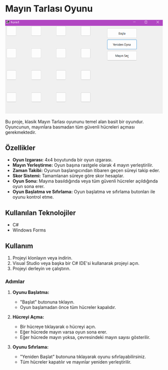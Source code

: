 # Mayın Tarlası Oyunu

![Mayın Tarlası Oyunu Ekran Görüntüsü](Minesweeper.png)

Bu proje, klasik Mayın Tarlası oyununu temel alan basit bir oyundur. Oyuncunun, mayınlara basmadan tüm güvenli hücreleri açması gerekmektedir.

## Özellikler

- **Oyun Izgarası:** 4x4 boyutunda bir oyun ızgarası.
- **Mayın Yerleştirme:** Oyun başına rastgele olarak 4 mayın yerleştirilir.
- **Zaman Takibi:** Oyunun başlangıcından itibaren geçen süreyi takip eder.
- **Skor Sistemi:** Tamamlanan süreye göre skor hesaplar.
- **Oyun Sonu:** Mayına basıldığında veya tüm güvenli hücreler açıldığında oyun sona erer.
- **Oyun Başlatma ve Sıfırlama:** Oyun başlatma ve sıfırlama butonları ile oyunu kontrol etme.

## Kullanılan Teknolojiler

- C#
- Windows Forms

## Kullanım

1. Projeyi klonlayın veya indirin.
2. Visual Studio veya başka bir C# IDE'si kullanarak projeyi açın.
3. Projeyi derleyin ve çalıştırın.

### Adımlar

1. **Oyunu Başlatma:**
   - "Başlat" butonuna tıklayın.
   - Oyun başlamadan önce tüm hücreler kapalıdır.
   
2. **Hücreyi Açma:**
   - Bir hücreye tıklayarak o hücreyi açın.
   - Eğer hücrede mayın varsa oyun sona erer.
   - Eğer hücrede mayın yoksa, çevresindeki mayın sayısı gösterilir.
   
3. **Oyunu Sıfırlama:**
   - "Yeniden Başlat" butonuna tıklayarak oyunu sıfırlayabilirsiniz.
   - Tüm hücreler kapatılır ve mayınlar yeniden yerleştirilir.
